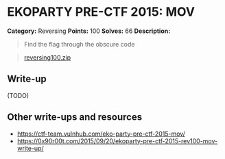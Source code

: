 # EKOPARTY PRE-CTF 2015: MOV

**Category:** Reversing
**Points:** 100
**Solves:** 66
**Description:**

> Find the flag through the obscure code 

> [reversing100.zip](reversing100.zip)

## Write-up

(TODO)

## Other write-ups and resources

* <https://ctf-team.vulnhub.com/eko-party-pre-ctf-2015-mov/>
* <https://0x90r00t.com/2015/09/20/ekoparty-pre-ctf-2015-rev100-mov-write-up/>

